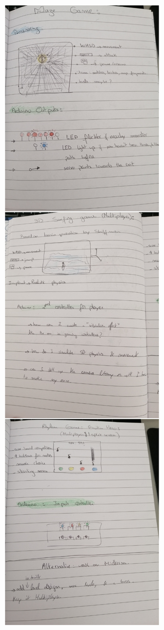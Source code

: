 ![final](https://github.com/soablackwhite/Intro-to-IM/blob/master/finalProject/final1.jpg)
![final](https://github.com/soablackwhite/Intro-to-IM/blob/master/finalProject/final2.jpg)
![final](https://github.com/soablackwhite/Intro-to-IM/blob/master/finalProject/final3.jpg)
